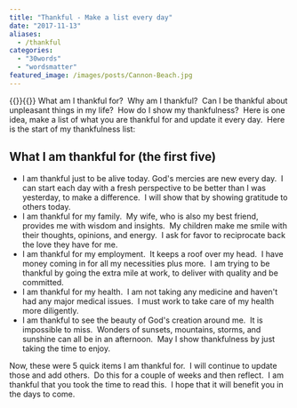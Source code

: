```yaml
---
title: "Thankful - Make a list every day"
date: "2017-11-13"
aliases:
  - /thankful
categories: 
  - "30words"
  - "wordsmatter"
featured_image: /images/posts/Cannon-Beach.jpg
---
```

{{<featuredimage>}}{{</featuredimage>}}
What am I thankful for?  Why am I thankful?  Can I be thankful about unpleasant things in my life?  How do I show my thankfulness?  Here is one idea, make a list of what you are thankful for and update it every day.  Here is the start of my thankfulness list:

## What I am thankful for (the first five)

- I am thankful just to be alive today. God's mercies are new every day.  I can start each day with a fresh perspective to be better than I was yesterday, to make a difference.  I will show that by showing gratitude to others today.
- I am thankful for my family.  My wife, who is also my best friend, provides me with wisdom and insights.  My children make me smile with their thoughts, opinions, and energy.  I ask for favor to reciprocate back the love they have for me.
- I am thankful for my employment.  It keeps a roof over my head.  I have money coming in for all my necessities plus more.  I am trying to be thankful by going the extra mile at work, to deliver with quality and be committed.
- I am thankful for my health.  I am not taking any medicine and haven't had any major medical issues.  I must work to take care of my health more diligently.
- I am thankful to see the beauty of God's creation around me.  It is impossible to miss.  Wonders of sunsets, mountains, storms, and sunshine can all be in an afternoon.  May I show thankfulness by just taking the time to enjoy.

Now, these were 5 quick items I am thankful for.  I will continue to update those and add others.  Do this for a couple of weeks and then reflect.  I am thankful that you took the time to read this.  I hope that it will benefit you in the days to come.
